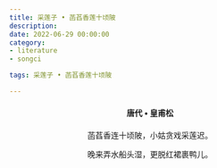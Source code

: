 ```yaml
---
title: 采莲子 • 菡萏香莲十顷陂
description:
date: 2022-06-29 00:00:00
category:
- literature
- songci

tags: 采莲子 • 菡萏香莲十顷陂

---
```


<div id="poem-author">
    唐代 • 皇甫松
</div>
<div id="poem-body">
<p class="poem-paragraph">菡萏香连十顷陂，小姑贪戏采莲迟。</p>
<p class="poem-paragraph">晚来弄水船头湿，更脱红裙裹鸭儿。</p>

</div>

<style>

#poem-author {
    width: 100%;
    text-align: center;
    margin: 20px 0;
    font-weight: bold;
}
#poem-body {
    width: 100%;
    text-align: center;
}
.poem-paragraph {
    font-family: "仿宋"
}

</style>